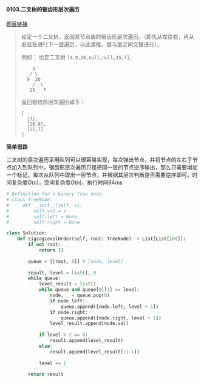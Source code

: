 #### 0103.二叉树的锯齿形层次遍历

[题目链接](https://leetcode-cn.com/problems/binary-tree-zigzag-level-order-traversal)

> 给定一个二叉树，返回其节点值的锯齿形层次遍历。（即先从左往右，再从右往左进行下一层遍历，以此类推，层与层之间交替进行）。
>
> 例如：
> 给定二叉树 `[3,9,20,null,null,15,7]`,
>
> ```
>     3
>    / \
>   9  20
>     /  \
>    15   7
> ```
>
> 返回锯齿形层次遍历如下：
>
> ```
> [
>   [3],
>   [20,9],
>   [15,7]
> ]
> ```

**简单思路**

二叉树的层次遍历采用队列可以很容易实现，每次弹出节点，并将节点的左右子节点加入到队列中。锯齿形层次遍历只是把同一层的节点逆序输出，那么只需要增加一个标记，每次从队列中取出一层节点，并根据其层次判断是否需要逆序即可。时间复杂度$O(n)$，空间复杂度$O(n)$，执行时间64ms

```python
# Definition for a binary tree node.
# class TreeNode:
#     def __init__(self, x):
#         self.val = x
#         self.left = None
#         self.right = None

class Solution:
    def zigzagLevelOrder(self, root: TreeNode) -> List[List[int]]:
        if not root:
            return []
        
        queue = [[root, 0]] # [node, level]
        
        result, level = list(), 0
        while queue:
            level_result = list()
            while queue and queue[0][1] == level:
                node, _ = queue.pop(0)
                if node.left:
                    queue.append([node.left, level + 1])
                if node.right:
                    queue.append([node.right, level + 1])
                level_result.append(node.val)
            
            if level % 2 == 0:
                result.append(level_result)
            else:
                result.append(level_result[::-1])
            
            level += 1
                
        return result
```

